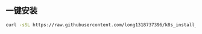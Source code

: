 ## 一键安装
```bash
curl -sSL https://raw.githubusercontent.com/long1318737396/k8s_install_one/main/install_one.sh | bash
```